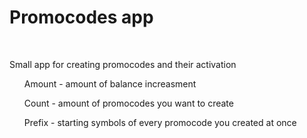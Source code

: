 <h1>Promocodes app</h1>
<br/>
<p>Small app for creating promocodes and their activation</p>


  <ul>Amount - amount of balance increasment</ul>
  <ul>Count - amount of promocodes you want to create</ul>
  <ul>Prefix - starting symbols of every promocode you created at once</ul>

